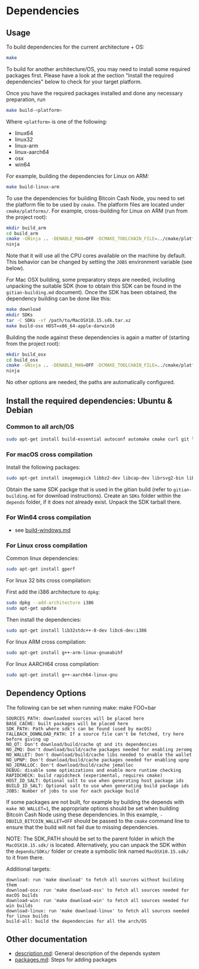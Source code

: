 # Dependencies

## Usage

To build dependencies for the current architecture + OS:

```sh
make
```

To build for another architecture/OS, you may need to install
some required packages first. Please have a look at the section
"Install the required dependencies" below to check for your
target platform.

Once you have the required packages installed and done
any necessary preparation, run

```sh
make build-<platform>
```

Where `<platform>` is one of the following:

- linux64
- linux32
- linux-arm
- linux-aarch64
- osx
- win64

For example, building the dependencies for Linux on ARM:

```sh
make build-linux-arm
```

To use the dependencies for building Bitcoin Cash Node, you need to set
the platform file to be used by `cmake`.
The platform files are located under `cmake/platforms/`.
For example, cross-building for Linux on ARM (run from the project root):

```sh
mkdir build_arm
cd build_arm
cmake -GNinja .. -DENABLE_MAN=OFF -DCMAKE_TOOLCHAIN_FILE=../cmake/platforms/LinuxARM.cmake
ninja
```

Note that it will use all the CPU cores available on the machine by default.
This behavior can be changed by setting the `JOBS` environment variable (see
below).

For Mac OSX building, some preparatory steps are needed, including unpacking
the suitable SDK (how to obtain this SDK can be found in the `gitian-building.md`
document). Once the SDK has been obtained, the dependency building can be
done like this:

```sh
make download
mkdir SDKs
tar -C SDKs -xf /path/to/MacOSX10.15.sdk.tar.xz
make build-osx HOST=x86_64-apple-darwin16
```

Building the node against these dependencies is again a matter of (starting
from the project root):

```sh
mkdir build_osx
cd build_osx
cmake -GNinja .. -DENABLE_MAN=OFF -DCMAKE_TOOLCHAIN_FILE=../cmake/platforms/OSX.cmake
ninja
```

No other options are needed, the paths are automatically configured.

## Install the required dependencies: Ubuntu & Debian

### Common to all arch/OS

```sh
sudo apt-get install build-essential autoconf automake cmake curl git libtool ninja-build patch pkg-config python3 bison
```

### For macOS cross compilation

Install the following packages:

```sh
sudo apt-get install imagemagick libbz2-dev libcap-dev librsvg2-bin libtiff-tools python3-setuptools
```

Obtain the same SDK packge that is used in the gitian build (refer to `gitian-building.md` for download instructions).
Create an `SDKs` folder within the `depends` folder, if it does not already exist.
Unpack the SDK tarball there.

### For Win64 cross compilation

- see [build-windows.md](../doc/build-windows.md#cross-compilation-for-ubuntu-and-windows-subsystem-for-linux)

### For Linux cross compilation

Common linux dependencies:

```sh
sudo apt-get install gperf
```

For linux 32 bits cross compilation:

First add the i386 architecture to `dpkg`:

```sh
sudo dpkg --add-architecture i386
sudo apt-get update
```

Then install the dependencies:

```sh
sudo apt-get install lib32stdc++-8-dev libc6-dev:i386
```

For linux ARM cross compilation:

```sh
sudo apt-get install g++-arm-linux-gnueabihf
```

For linux AARCH64 cross compilation:

```sh
sudo apt-get install g++-aarch64-linux-gnu
```

## Dependency Options

The following can be set when running make: make FOO=bar

    SOURCES_PATH: downloaded sources will be placed here
    BASE_CACHE: built packages will be placed here
    SDK_PATH: Path where sdk's can be found (used by macOS)
    FALLBACK_DOWNLOAD_PATH: If a source file can't be fetched, try here before giving up
    NO_QT: Don't download/build/cache qt and its dependencies
    NO_ZMQ: Don't download/build/cache packages needed for enabling zeromq
    NO_WALLET: Don't download/build/cache libs needed to enable the wallet
    NO_UPNP: Don't download/build/cache packages needed for enabling upnp
    NO_JEMALLOC: Don't download/build/cache jemalloc
    DEBUG: disable some optimizations and enable more runtime checking
    RAPIDCHECK: build rapidcheck (experimental, requires cmake)
    HOST_ID_SALT: Optional salt to use when generating host package ids
    BUILD_ID_SALT: Optional salt to use when generating build package ids
    JOBS: Number of jobs to use for each package build

If some packages are not built, for example by building the depends with
`make NO_WALLET=1`, the appropriate options should be set when building Bitcoin
Cash Node using these dependencies.
In this example, `-DBUILD_BITCOIN_WALLET=OFF` should be passed to the `cmake`
command line to ensure that the build will not fail due to missing dependencies.

NOTE: The SDK_PATH should be set to the parent folder in which the
`MacOSX10.15.sdk/` is located. Alternatively, you can unpack the SDK within
the `depends/SDKs/` folder or create a symbolic link named `MacOSX10.15.sdk/`
to it from there.

Additional targets:

    download: run 'make download' to fetch all sources without building them
    download-osx: run 'make download-osx' to fetch all sources needed for macOS builds
    download-win: run 'make download-win' to fetch all sources needed for win builds
    download-linux: run 'make download-linux' to fetch all sources needed for linux builds
    build-all: build the dependencies for all the arch/OS

## Other documentation

- [description.md](description.md): General description of the depends system
- [packages.md](packages.md): Steps for adding packages
